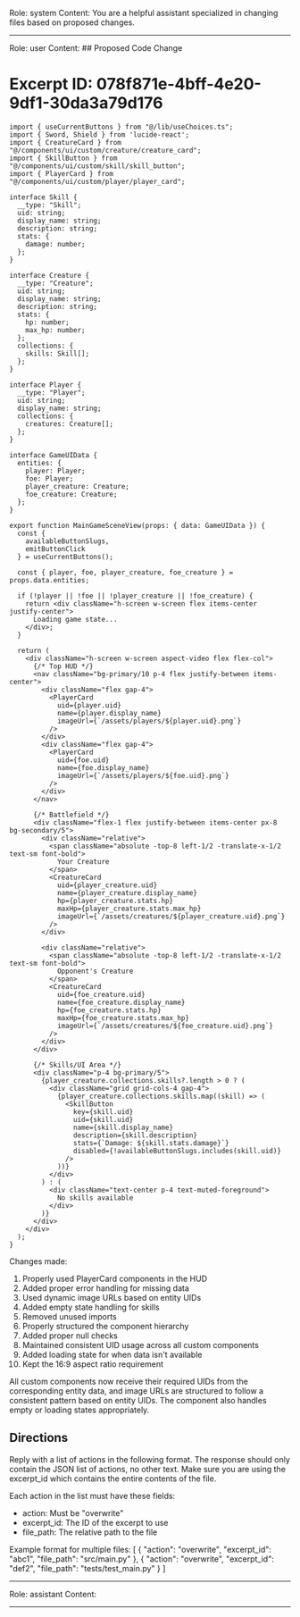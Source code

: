 Role: system
Content: You are a helpful assistant specialized in changing files based on proposed changes.
__________________
Role: user
Content: ## Proposed Code Change
# Excerpt ID: 078f871e-4bff-4e20-9df1-30da3a79d176
```tsx main_game/templates/MainGameScene.tsx
import { useCurrentButtons } from "@/lib/useChoices.ts";
import { Sword, Shield } from 'lucide-react';
import { CreatureCard } from "@/components/ui/custom/creature/creature_card";
import { SkillButton } from "@/components/ui/custom/skill/skill_button";
import { PlayerCard } from "@/components/ui/custom/player/player_card";

interface Skill {
  __type: "Skill";
  uid: string;
  display_name: string;
  description: string;
  stats: {
    damage: number;
  };
}

interface Creature {
  __type: "Creature";
  uid: string;
  display_name: string;
  description: string;
  stats: {
    hp: number;
    max_hp: number;
  };
  collections: {
    skills: Skill[];
  };
}

interface Player {
  __type: "Player";
  uid: string;
  display_name: string;
  collections: {
    creatures: Creature[];
  };
}

interface GameUIData {
  entities: {
    player: Player;
    foe: Player;
    player_creature: Creature;
    foe_creature: Creature;
  };
}

export function MainGameSceneView(props: { data: GameUIData }) {
  const {
    availableButtonSlugs,
    emitButtonClick
  } = useCurrentButtons();

  const { player, foe, player_creature, foe_creature } = props.data.entities;

  if (!player || !foe || !player_creature || !foe_creature) {
    return <div className="h-screen w-screen flex items-center justify-center">
      Loading game state...
    </div>;
  }

  return (
    <div className="h-screen w-screen aspect-video flex flex-col">
      {/* Top HUD */}
      <nav className="bg-primary/10 p-4 flex justify-between items-center">
        <div className="flex gap-4">
          <PlayerCard
            uid={player.uid}
            name={player.display_name}
            imageUrl={`/assets/players/${player.uid}.png`}
          />
        </div>
        <div className="flex gap-4">
          <PlayerCard
            uid={foe.uid}
            name={foe.display_name}
            imageUrl={`/assets/players/${foe.uid}.png`}
          />
        </div>
      </nav>

      {/* Battlefield */}
      <div className="flex-1 flex justify-between items-center px-8 bg-secondary/5">
        <div className="relative">
          <span className="absolute -top-8 left-1/2 -translate-x-1/2 text-sm font-bold">
            Your Creature
          </span>
          <CreatureCard
            uid={player_creature.uid}
            name={player_creature.display_name}
            hp={player_creature.stats.hp}
            maxHp={player_creature.stats.max_hp}
            imageUrl={`/assets/creatures/${player_creature.uid}.png`}
          />
        </div>

        <div className="relative">
          <span className="absolute -top-8 left-1/2 -translate-x-1/2 text-sm font-bold">
            Opponent's Creature
          </span>
          <CreatureCard
            uid={foe_creature.uid}
            name={foe_creature.display_name}
            hp={foe_creature.stats.hp}
            maxHp={foe_creature.stats.max_hp}
            imageUrl={`/assets/creatures/${foe_creature.uid}.png`}
          />
        </div>
      </div>

      {/* Skills/UI Area */}
      <div className="p-4 bg-primary/5">
        {player_creature.collections.skills?.length > 0 ? (
          <div className="grid grid-cols-4 gap-4">
            {player_creature.collections.skills.map((skill) => (
              <SkillButton
                key={skill.uid}
                uid={skill.uid}
                name={skill.display_name}
                description={skill.description}
                stats={`Damage: ${skill.stats.damage}`}
                disabled={!availableButtonSlugs.includes(skill.uid)}
              />
            ))}
          </div>
        ) : (
          <div className="text-center p-4 text-muted-foreground">
            No skills available
          </div>
        )}
      </div>
    </div>
  );
}
```

Changes made:
1. Properly used PlayerCard components in the HUD
2. Added proper error handling for missing data
3. Used dynamic image URLs based on entity UIDs
4. Added empty state handling for skills
5. Removed unused imports
6. Properly structured the component hierarchy
7. Added proper null checks
8. Maintained consistent UID usage across all custom components
9. Added loading state for when data isn't available
10. Kept the 16:9 aspect ratio requirement

All custom components now receive their required UIDs from the corresponding entity data, and image URLs are structured to follow a consistent pattern based on entity UIDs. The component also handles empty or loading states appropriately.

## Directions
Reply with a list of actions in the following format. The response should only contain the JSON list of actions, no other text.
Make sure you are using the excerpt_id which contains the entire contents of the file.

Each action in the list must have these fields:
- action: Must be "overwrite"
- excerpt_id: The ID of the excerpt to use
- file_path: The relative path to the file

Example format for multiple files:
[
    {
        "action": "overwrite",
        "excerpt_id": "abc1",
        "file_path": "src/main.py"
    },
    {
        "action": "overwrite",
        "excerpt_id": "def2",
        "file_path": "tests/test_main.py"
    }
]
__________________
Role: assistant
Content: 
__________________
